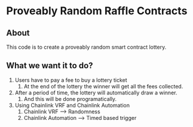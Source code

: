 # Proveably Random Raffle Contracts

## About

This code is to create a proveably random smart contract lottery.

## What we want it to do?

1. Users have to pay a fee to buy a lottery ticket
   1. At the end of the lottery the winner will get all the fees collected.
2. After a period of time, the lottery will automatically draw a winner.
   1. And this will be done programatically.
3. Using Chainlink VRF and Chainlink Automation
   1. Chainlink VRF --> Randomness
   2. Chainlink Automation --> Timed based trigger
